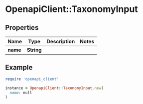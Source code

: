 # OpenapiClient::TaxonomyInput

## Properties

| Name | Type | Description | Notes |
| ---- | ---- | ----------- | ----- |
| **name** | **String** |  |  |

## Example

```ruby
require 'openapi_client'

instance = OpenapiClient::TaxonomyInput.new(
  name: null
)
```

